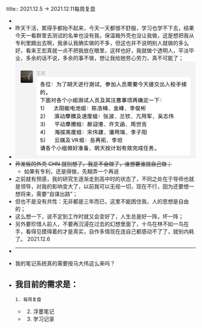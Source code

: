 title:: 2021.12.5 -> 2021.12.11每周复盘

-
- 昨天干活，累得手都抬不起来，今天一天都很不舒服，学习也学不下去，结果今天一看群里去测试的名单也没有我，保温箱外壳也没让我做，这是想把我从专利里踢出去啊，我承认我确实做的不多，但这也并不说明别人就做的多么好，看来王宏真就一点不把我放在眼里，这样也好，我就做个透明人，平淡毕业，多余的话不说，多余的事不做，想让我给她劳心劳力，真不可能了；
- ![image.png](../assets/image_1638778758749_0.png)
- ~~开发板的外壳 CHN 就别想了，我是不会做了，谁想要谁就自己做；~~
	- 如果有专利，还是得做，先糊弄一个再说
- 之前就有预感，我的研究生逐渐走到高中时的状态了，不同之处在于导师也就是领导，对我的影响变大了，以前我可以无视一切，现在不行，因为还要想一想将来，需要“自谋出路”；
- 但也不是没有共性：无非都是三年而已，这里不能困住我，人的思想是自由的；
- 这么想一下，说不定到工作时就又会变好了，人生总是好一阵，坏一阵；
- 另外要珍惜人前人，不要再沉浸在过去的幻想里面了，十鸟在林不如一鸟在手，看得见摸得着的才是真实，自作多情现在连自己都感动不了了，就别内耗了。 2021.12.6
-
  ---
- 我的笔记系统真的需要按马大伟这么来吗？
- 我目前的需求是：
	-
	  1. 每周复盘
	-
	  2. 浮墨笔记
	-
	  3. 学习记录